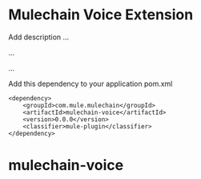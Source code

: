 # Mulechain Voice Extension

Add description ...


...


...


Add this dependency to your application pom.xml

```
<dependency>
    <groupId>com.mule.mulechain</groupId>
    <artifactId>mulechain-voice</artifactId>
    <version>0.0.0</version>
    <classifier>mule-plugin</classifier>
</dependency>
```
# mulechain-voice
